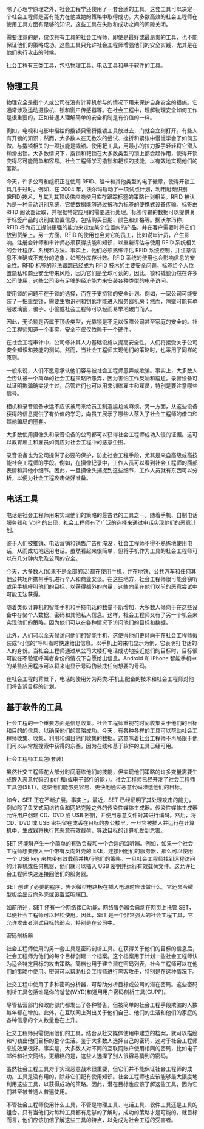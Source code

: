 除了心理学原理之外，社会工程学还使用了一套合适的工具，这套工具可以决定一个社会工程师是否有能力在他或她的策略中取得成功。大多数高效的社会工程师在使用工具方面有足够的知识，这些工具在失败和成功之间的间隙关闭。

需要注意的是，仅仅拥有工具的社会工程师，即使是最好或最昂贵的工具，也不能保证他们的策略成功。这些工具只允许社会工程师增强他们的安全实践，尤其是在他们执行攻击的时候。

社会工程有三类工具，包括物理工具、电话工具和基于软件的工具。

## 物理工具

物理安全是指个人或公司在没有计算机参与的情况下用来保护自身安全的措施。它通常涉及运动摄像机、锁和窗户传感器等。在社会工程中，理解物理安全如何工作是很重要的，正如普通人理解简单的安全机制是有价值的一样。

例如，电视和电影中描绘的撬锁只需将撬锁工具放进去，门就会立刻打开。有些人有开锁的知识；然而，大多数人在无数次的尝试、挫折和紧张中慢慢学会了如何去做。与撬锁相关的一项技能是撬锁。使用耙工具，用最小的拉力扳手轻轻将它滑入和滑出锁。大多数情况下，撬锁和耙锁在大多数类型的锁上都会起作用，使得开锁变得尽可能简单和容易。社会工程师学习撬锁和耙锁的技能，以有效地实现他们的策略。

今天，许多公司和组织正在使用 RFID、磁卡和其他类型的电子徽章，使得开锁工具几乎过时。例如，在 2004 年，沃尔玛启动了一项试点计划，利用射频识别(RFID)技术，与其为其顶级供应商使用库存跟踪标签的策略计划相关。RFID 被认为是一种自动识别系统，它使数据能够通过被称为标签的便携式设备传输。标签由 RFID 阅读器读取，并根据特定应用的需要进行处理。标签传输的数据可以提供关于标签产品的识别或位置信息，包括购买日期、颜色和价格等。据沃尔玛称，RFID 将为员工提供更强的能力来定位某个位置内的产品，并在客户需要时将它们放到货架上。另一方面，RFID 的使用也会对它的员工，比如说审计员，产生影响。注册会计师和审计师必须获得技能和知识，以重新评估与使用 RFID 系统相关的会计程序、系统和方法。事实上，他们必须熟练评估 RFID 系统控制，并注意信息不准确或不充分的迹象，如部分库存计数。RFID 系统的使用也会影响信息的安全性。RFID 标签的非法跟踪已经成为 RFID 技术的主要安全问题。标签给个人位置隐私和商业安全带来风险，因为它们是全球可读的。因此，锁和撬锁仍然在许多公司使用，这些公司没有足够的经济能力来安装各种类型的电子访问。

使用锁的问题不在于锁的选择，而在于支持锁的安全计划。例如，一家公司可能安装了一把重型锁，需要生物识别和钥匙才能进入服务器机房；然而，隔壁可能有单层玻璃窗，骗子、小偷或社会工程师可以轻而易举地破门而入。

因此，无论锁是否属于顶级类型，光靠锁是不足以保障公司甚至家庭的安全的。社会工程师知道一个事实，安全不仅仅依赖于一个硬件。

在社会工程审计中，公司修补其人力基础设施以提高安全性，人们将接受关于公司安全知识和技能的测试。然而，当社会工程师实现他们的策略时，也采用了同样的原则。

一般来说，人们不愿意承认他们容易被社会工程师愚弄或欺骗。事实上，大多数人会否认被一个简单的社会工程策略所愚弄，因为害怕工作反响和尴尬。录音设备可以证明欺骗确实发生过，尽管它们也可以用来训练雇主和雇员，特别是要注意哪些信号。

相机和录音设备永远不应该被用来给员工制造尴尬或麻烦。另一方面，从这些设备获得的信息提供了有价值的学习，向员工展示了哪些人落入了社会工程师的借口和其他骗局的圈套。

大多数使用摄像头和录音设备的公司都可以获得社会工程师成功入侵的证据。这可以教育雇主和雇员如何应对社会工程中的恶意企图。

录音设备也为公司提供了必要的保护，防止社会工程手段，尤其是来自高级或高技能社会工程师的手段。例如，在摄像记录中，工作人员可以看到社会工程师的面部表情和其他小细节。因此，一旦摄像头捕捉到这些细节，工作人员就有东西可以分析，以便为社会工程攻击做好准备。

## 电话工具

电话是社会工程师用来实现他们的策略的最古老的工具之一。随着手机、自制电话服务器和 VoIP 的出现，社会工程师有了广泛的选择来通过电话实现他们的恶意计划。

鉴于人们被推销、电话营销和销售广告所淹没，社会工程师不得不熟练地使用电话，从而成功地运用电话。虽然看起来很简单，但将手机作为工具的社会工程师可以在几分钟内危及公司的安全。

今天，大多数人(如果不是全部的话)都在使用手机，并在地铁、公共汽车和任何其他公共场所携带手机进行个人和商业交谈。在这些地方，社会工程师很可能会窃听或用手机呼叫他们的目标，以获得额外的向量，这些向量在他们以前的恶意尝试中可能无法获得。

随着类似计算机的智能手机和手持电话的数量不断增加，大多数人倾向于在这些设备中存储个人数据、密码和其他私人信息。这样，社会工程师又有了另一个机会来实现他们的策略，因为他们可以在各种情况下访问他们的目标和数据。

此外，人们可以全天候访问他们的智能手机，这使得他们更倾向于在社会工程师假装成“可信的”呼叫者时快速给出信息。以手机上的来电显示为例，它表明打电话的人的身份。当社会工程师通过从公司大楼打电话成功地接近他们的目标时，目标很可能在不验证呼叫者身份的情况下自愿给出信息。Android 和 iPhone 智能手机中的某些应用程序可以将来电显示号码伪装成任何想要的号码。

在社会工程的背景下，电话的使用分为两类:手机上配备的技术和社会工程师对他们将告诉目标的计划。

## 基于软件的工具

社会工程的一个重要方面是信息收集。社会工程师重视花时间收集关于他们的目标和目的的信息，以确保他们的策略成功。今天，有各种各样的工具可以帮助社会工程师收集、收集、利用和编目他们收集的数据。这意味着社会工程师不再局限于他们可以从常规搜索中获得的东西，因为在线和基于软件的工具已经可用。

社会工程师工具包(套装)

虽然社交工程师花大部分时间磨练他们的技能，但实现他们策略的许多变量需要生成嵌入恶意代码的 pdf 和/或电子邮件的能力。社会工程师已经开发了社会工程师工具包(SET)，这使他们能够更容易、更快地通过恶意代码渗透他们的目标。

如今，SET 正在不断扩展。事实上，最近，SET 已经证明了其处理攻击的能力，例如除了鱼叉式网络钓鱼和网站克隆之外的传染性媒体生成器。传染性媒体生成器允许用户创建 CD、DVD 或 USB 密钥，并使用恶意文件对其进行编码。然后，将 CD、DVD 或 USB 密钥留在或丢在目标的办公楼里。一旦它被插入并运行在计算机中，生成器将执行其恶意有效载荷，导致目标的计算机受到危害。

SET 还能够产生一个简单的有效负载和一个合适的监听器。例如，如果一个社会工程师想要嵌入一个带有反向外壳的 EXE，连接回他们的服务器，那么可以使用一个 USB key 来携带有效载荷并执行他们的策略。一旦社会工程师找到远程访问的计算机或任何机器，他们就可以插入 USB 密钥并运行有效载荷文件。这允许社会工程师快速连接回他们的服务器。

SET 创建了必要的程序，告诉微型电路板在插入电源时应该做什么。它还命令微型板给出反向外壳或设置监听端口。

如前所述，SET 还有一个网络接口功能，网络服务器会自动在网页上托管 SET，以便社会工程师可以轻松使用。因此，SET 是一个非常强大的社会工程工具，它允许攻击者测试目标的弱点，特别是在公司中。

密码剖析器

社会工程师使用的另一套工具是密码剖析工具。在获得关于他们的目标的信息后，社会工程师为他们的每个目标创建一个档案。这个档案用于计划一些社会工程师认为适合特定目标的攻击策略。简档也用于建立潜在密码列表，社会工程师可以在他们的策略中使用。密码可以帮助社会工程师进行黑客攻击，特别是在这种情况下。

社交工程中使用了多种密码分析器，可帮助分析目标或公司的潜在密码。这些密码剖析工具包括谁是你的爸爸(WYD)和通用用户密码剖析工具(CUPP)。

尽管私营部门和政府部门都发出了各种警告，但被简单的社会工程手段欺骗的人数每年都在增加。此外，在互联网上列出关于他们自己、他们的生活和他们的家庭的各种信息的个人数量也在上升。

社交工程师只需使用他们的工具，结合从社交媒体使用中建立的档案，就可以描绘和勾勒出他们目标的整个生活。鉴于大多数人选择自己的密码，这对于社会工程师来说效果很好。事实是，大多数人对不同的互联网账户使用相同的密码，比如电子邮件和社交网络。更糟糕的是，这些人选择了别人很容易猜到的密码。

虽然社会工程工具对于实现恶意战术很重要，但它们并不能保证社会工程师的成功。工具是没有用的，除非它们配有使用知识。社会工程师也应该能够最大限度地利用这些工具，以获得成功的策略。因此，潜在目标也应该了解这些工具，因为它们甚至被普通人普遍使用。

不管社会工程师使用什么工具，不管是物理工具、电话工具、软件工具还是工具的组合，只有当他们对每种工具都有足够的了解时，成功的策略才是可能的。就目标而言，他们应该加倍了解这些工具的特点，以免成为社会工程的受害者。